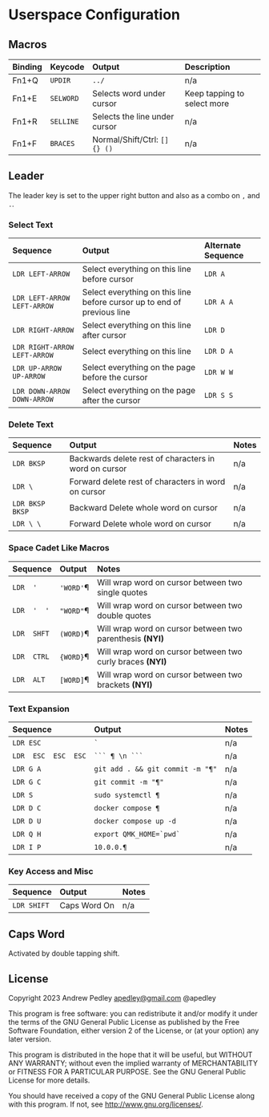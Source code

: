 # Userspace Configuration

## Macros

| Binding | Keycode | Output | Description
| :--- | :--- | :--- | :--- |
| Fn1+Q | `UPDIR` | `../` | n/a |
| Fn1+E | `SELWORD` | Selects word under cursor | Keep tapping to select more |
| Fn1+R | `SELLINE` | Selects the line under cursor | n/a |
| Fn1+F | `BRACES` | Normal/Shift/Ctrl: `[] {} ()` | n/a |

## Leader

The leader key is set to the upper right button and also as a combo on `,` and `.`.

### Select Text

| Sequence | Output | Alternate Sequence
| :--- | :--- | :--- |
| `LDR LEFT-ARROW` | Select everything on this line before cursor | `LDR A` |
| `LDR LEFT-ARROW LEFT-ARROW` | Select everything on this line before cursor up to end of previous line | `LDR A A` |
| `LDR RIGHT-ARROW` | Select everything on this line after cursor | `LDR D` |
| `LDR RIGHT-ARROW LEFT-ARROW` | Select everything on this line | `LDR D A` |
| `LDR UP-ARROW  UP-ARROW` | Select everything on the page before the cursor | `LDR W W` |
| `LDR DOWN-ARROW  DOWN-ARROW` | Select everything on the page after the cursor | `LDR S S` |

### Delete Text

| Sequence | Output | Notes
| :--- | :--- | :--- |
| `LDR BKSP` | Backwards delete rest of characters in word on cursor | n/a |
| `LDR \` | Forward delete rest of characters in word on cursor | n/a |
| `LDR BKSP BKSP` | Backward Delete whole word on cursor | n/a |
| `LDR \ \` | Forward Delete whole word on cursor | n/a |

### Space Cadet Like Macros

| Sequence | Output | Notes
| :--- | :--- | :--- |
| `LDR  '` | `'WORD'`¶ | Will wrap word on cursor between two single quotes |
| `LDR  '  '` | `"WORD"`¶ | Will wrap word on cursor between two double quotes |
| `LDR  SHFT` | `(WORD)`¶ | Will wrap word on cursor between two parenthesis **(NYI)** |
| `LDR  CTRL` | `{WORD}`¶ | Will wrap word on cursor between two curly braces **(NYI)** |
| `LDR  ALT` | `[WORD]`¶ | Will wrap word on cursor between two brackets **(NYI)** |

### Text Expansion

| Sequence | Output | Notes
| :--- | :--- | :--- |
| `LDR ESC` | `` ` `` | n/a |
| `LDR  ESC  ESC  ESC` | ```` ``` ¶ \n ``` ```` | n/a |
| `LDR G A` | `git add . && git commit -m "¶"` | n/a |
| `LDR G C` | `git commit -m "¶"` | n/a |
| `LDR S` | `sudo systemctl ¶` | n/a |
| `LDR D C` | `docker compose ¶` | n/a |
| `LDR D U` | `docker compose up -d` | n/a |
| `LDR Q H` | ``export QMK_HOME=`pwd` `` | n/a |
| `LDR I P` | `10.0.0.¶` | n/a |

### Key Access and Misc

| Sequence | Output | Notes
| :--- | :--- | :--- |
| `LDR SHIFT` | Caps Word On | n/a |

## Caps Word

Activated by double tapping shift.

## License

Copyright 2023 Andrew Pedley apedley@gmail.com @apedley

This program is free software: you can redistribute it and/or modify
it under the terms of the GNU General Public License as published by
the Free Software Foundation, either version 2 of the License, or
(at your option) any later version.

This program is distributed in the hope that it will be useful,
but WITHOUT ANY WARRANTY; without even the implied warranty of
MERCHANTABILITY or FITNESS FOR A PARTICULAR PURPOSE.  See the
GNU General Public License for more details.

You should have received a copy of the GNU General Public License
along with this program.  If not, see <http://www.gnu.org/licenses/>.

